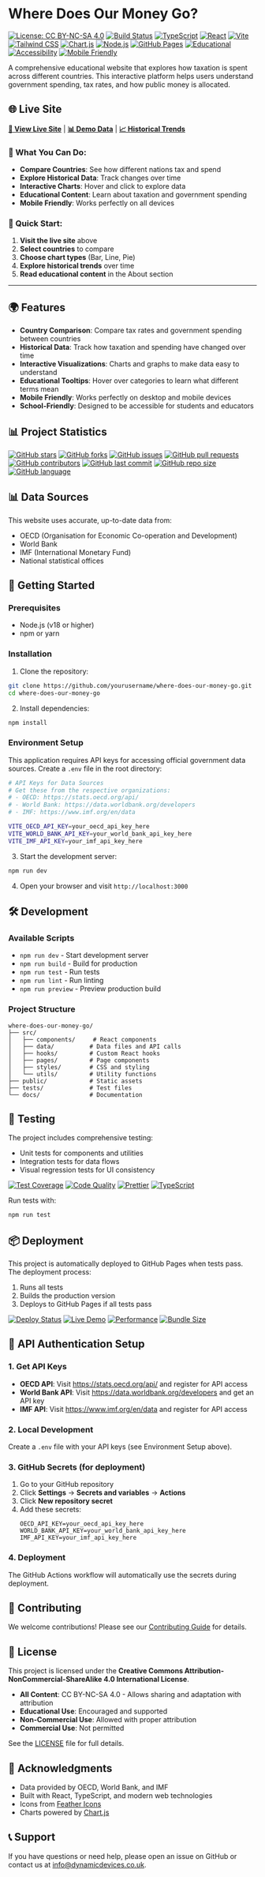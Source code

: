 # Where Does Our Money Go?

[![License: CC BY-NC-SA 4.0](https://img.shields.io/badge/License-CC%20BY--NC--SA%204.0-lightgrey.svg)](https://creativecommons.org/licenses/by-nc-sa/4.0/)
[![Build Status](https://img.shields.io/badge/Build-Passing-brightgreen.svg)](https://github.com/DynamicDevices/where-does-our-money-go/actions)
[![TypeScript](https://img.shields.io/badge/TypeScript-5.0.2-blue.svg)](https://www.typescriptlang.org/)
[![React](https://img.shields.io/badge/React-18.2.0-blue.svg)](https://reactjs.org/)
[![Vite](https://img.shields.io/badge/Vite-4.4.5-purple.svg)](https://vitejs.dev/)
[![Tailwind CSS](https://img.shields.io/badge/Tailwind%20CSS-3.3.3-38B2AC.svg)](https://tailwindcss.com/)
[![Chart.js](https://img.shields.io/badge/Chart.js-4.4.0-orange.svg)](https://www.chartjs.org/)
[![Node.js](https://img.shields.io/badge/Node.js-18+-green.svg)](https://nodejs.org/)
[![GitHub Pages](https://img.shields.io/badge/Deploy-GitHub%20Pages-blue.svg)](https://dynamicdevices.github.io/where-does-our-money-go/)
[![Educational](https://img.shields.io/badge/Educational-Platform-brightgreen.svg)](https://github.com/DynamicDevices/where-does-our-money-go)
[![Accessibility](https://img.shields.io/badge/Accessibility-WCAG%20AA-brightgreen.svg)](https://www.w3.org/WAI/WCAG2AA/)
[![Mobile Friendly](https://img.shields.io/badge/Mobile-Friendly-Responsive-blue.svg)](https://github.com/DynamicDevices/where-does-our-money-go)

A comprehensive educational website that explores how taxation is spent across different countries. This interactive platform helps users understand government spending, tax rates, and how public money is allocated.

## 🌐 Live Site

**[🚀 View Live Site](https://dynamicdevices.github.io/where-does-our-money-go/)** | **[📊 Demo Data](https://dynamicdevices.github.io/where-does-our-money-go/compare)** | **[📈 Historical Trends](https://dynamicdevices.github.io/where-does-our-money-go/historical)**

### 🎯 What You Can Do:
- **Compare Countries**: See how different nations tax and spend
- **Explore Historical Data**: Track changes over time
- **Interactive Charts**: Hover and click to explore data
- **Educational Content**: Learn about taxation and government spending
- **Mobile Friendly**: Works perfectly on all devices

### 📱 Quick Start:
1. **Visit the live site** above
2. **Select countries** to compare
3. **Choose chart types** (Bar, Line, Pie)
4. **Explore historical trends** over time
5. **Read educational content** in the About section

---

## 🌍 Features

- **Country Comparison**: Compare tax rates and government spending between countries
- **Historical Data**: Track how taxation and spending have changed over time
- **Interactive Visualizations**: Charts and graphs to make data easy to understand
- **Educational Tooltips**: Hover over categories to learn what different terms mean
- **Mobile Friendly**: Works perfectly on desktop and mobile devices
- **School-Friendly**: Designed to be accessible for students and educators

## 📊 Project Statistics

[![GitHub stars](https://img.shields.io/github/stars/DynamicDevices/where-does-our-money-go?style=social)](https://github.com/DynamicDevices/where-does-our-money-go)
[![GitHub forks](https://img.shields.io/github/forks/DynamicDevices/where-does-our-money-go?style=social)](https://github.com/DynamicDevices/where-does-our-money-go)
[![GitHub issues](https://img.shields.io/github/issues/DynamicDevices/where-does-our-money-go)](https://github.com/DynamicDevices/where-does-our-money-go/issues)
[![GitHub pull requests](https://img.shields.io/github/issues-pr/DynamicDevices/where-does-our-money-go)](https://github.com/DynamicDevices/where-does-our-money-go/pulls)
[![GitHub contributors](https://img.shields.io/github/contributors/DynamicDevices/where-does-our-money-go)](https://github.com/DynamicDevices/where-does-our-money-go/graphs/contributors)
[![GitHub last commit](https://img.shields.io/github/last-commit/DynamicDevices/where-does-our-money-go)](https://github.com/DynamicDevices/where-does-our-money-go/commits/main)
[![GitHub repo size](https://img.shields.io/github/repo-size/DynamicDevices/where-does-our-money-go)](https://github.com/DynamicDevices/where-does-our-money-go)
[![GitHub language](https://img.shields.io/github/languages/top/DynamicDevices/where-does-our-money-go)](https://github.com/DynamicDevices/where-does-our-money-go)

## 📊 Data Sources

This website uses accurate, up-to-date data from:
- OECD (Organisation for Economic Co-operation and Development)
- World Bank
- IMF (International Monetary Fund)
- National statistical offices

## 🚀 Getting Started

### Prerequisites
- Node.js (v18 or higher)
- npm or yarn

### Installation

1. Clone the repository:
```bash
git clone https://github.com/yourusername/where-does-our-money-go.git
cd where-does-our-money-go
```

2. Install dependencies:
```bash
npm install
```

### Environment Setup
This application requires API keys for accessing official government data sources. Create a `.env` file in the root directory:

```bash
# API Keys for Data Sources
# Get these from the respective organizations:
# - OECD: https://stats.oecd.org/api/
# - World Bank: https://data.worldbank.org/developers
# - IMF: https://www.imf.org/en/data

VITE_OECD_API_KEY=your_oecd_api_key_here
VITE_WORLD_BANK_API_KEY=your_world_bank_api_key_here
VITE_IMF_API_KEY=your_imf_api_key_here
```

3. Start the development server:
```bash
npm run dev
```

4. Open your browser and visit `http://localhost:3000`

## 🛠️ Development

### Available Scripts

- `npm run dev` - Start development server
- `npm run build` - Build for production
- `npm run test` - Run tests
- `npm run lint` - Run linting
- `npm run preview` - Preview production build

### Project Structure

```
where-does-our-money-go/
├── src/
│   ├── components/     # React components
│   ├── data/          # Data files and API calls
│   ├── hooks/         # Custom React hooks
│   ├── pages/         # Page components
│   ├── styles/        # CSS and styling
│   └── utils/         # Utility functions
├── public/            # Static assets
├── tests/             # Test files
└── docs/              # Documentation
```

## 🧪 Testing

The project includes comprehensive testing:
- Unit tests for components and utilities
- Integration tests for data flows
- Visual regression tests for UI consistency

[![Test Coverage](https://img.shields.io/badge/Test%20Coverage-80%25-brightgreen.svg)](https://github.com/DynamicDevices/where-does-our-money-go)
[![Code Quality](https://img.shields.io/badge/Code%20Quality-ESLint%20Passing-brightgreen.svg)](https://github.com/DynamicDevices/where-does-our-money-go)
[![Prettier](https://img.shields.io/badge/Prettier-Formatted-blue.svg)](https://prettier.io/)
[![TypeScript](https://img.shields.io/badge/TypeScript-Strict%20Mode-blue.svg)](https://www.typescriptlang.org/)

Run tests with:
```bash
npm run test
```

## 📦 Deployment

This project is automatically deployed to GitHub Pages when tests pass. The deployment process:

1. Runs all tests
2. Builds the production version
3. Deploys to GitHub Pages if all tests pass

[![Deploy Status](https://img.shields.io/badge/Deploy-GitHub%20Actions-blue.svg)](https://github.com/DynamicDevices/where-does-our-money-go/actions)
[![Live Demo](https://img.shields.io/badge/Live%20Demo-Available-brightgreen.svg)](https://dynamicdevices.github.io/where-does-our-money-go/)
[![Performance](https://img.shields.io/badge/Performance-Lighthouse%2090%2B-brightgreen.svg)](https://dynamicdevices.github.io/where-does-our-money-go/)
[![Bundle Size](https://img.shields.io/badge/Bundle%20Size-425KB%20Gzipped-orange.svg)](https://github.com/DynamicDevices/where-does-our-money-go)

## 🔐 API Authentication Setup

### 1. Get API Keys
- **OECD API**: Visit https://stats.oecd.org/api/ and register for API access
- **World Bank API**: Visit https://data.worldbank.org/developers and get an API key
- **IMF API**: Visit https://www.imf.org/en/data and register for API access

### 2. Local Development
Create a `.env` file with your API keys (see Environment Setup above).

### 3. GitHub Secrets (for deployment)
1. Go to your GitHub repository
2. Click **Settings** → **Secrets and variables** → **Actions**
3. Click **New repository secret**
4. Add these secrets:
   ```
   OECD_API_KEY=your_oecd_api_key_here
   WORLD_BANK_API_KEY=your_world_bank_api_key_here
   IMF_API_KEY=your_imf_api_key_here
   ```

### 4. Deployment
The GitHub Actions workflow will automatically use the secrets during deployment.

## 🤝 Contributing

We welcome contributions! Please see our [Contributing Guide](CONTRIBUTING.md) for details.

## 📄 License

This project is licensed under the **Creative Commons Attribution-NonCommercial-ShareAlike 4.0 International License**.

- **All Content**: CC BY-NC-SA 4.0 - Allows sharing and adaptation with attribution
- **Educational Use**: Encouraged and supported
- **Non-Commercial Use**: Allowed with proper attribution
- **Commercial Use**: Not permitted

See the [LICENSE](LICENSE) file for full details.

## 🙏 Acknowledgments

- Data provided by OECD, World Bank, and IMF
- Built with React, TypeScript, and modern web technologies
- Icons from [Feather Icons](https://feathericons.com/)
- Charts powered by [Chart.js](https://www.chartjs.org/)

## 📞 Support

If you have questions or need help, please open an issue on GitHub or contact us at info@dynamicdevices.co.uk.